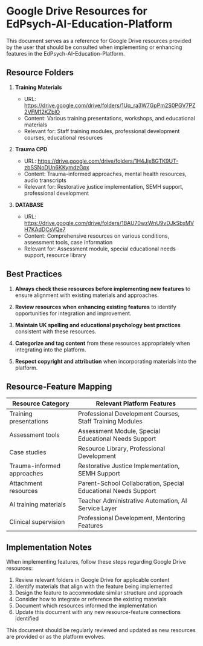# Google Drive Resources for EdPsych-AI-Education-Platform

This document serves as a reference for Google Drive resources provided by the user that should be consulted when implementing or enhancing features in the EdPsych-AI-Education-Platform.

## Resource Folders

1. **Training Materials**
   - URL: https://drive.google.com/drive/folders/1Uq_ra3W7GpPm2S0PGV7PZ2VFM12KZblO
   - Content: Various training presentations, workshops, and educational materials
   - Relevant for: Staff training modules, professional development courses, educational resources

2. **Trauma CPD**
   - URL: https://drive.google.com/drive/folders/1H4JjxBGTK9UT-zbSSNoDUn6KKymdzGpx
   - Content: Trauma-informed approaches, mental health resources, audio transcripts
   - Relevant for: Restorative justice implementation, SEMH support, professional development

3. **DATABASE**
   - URL: https://drive.google.com/drive/folders/1BAU70wzWnU9vDJkSbxMVH7KAdDCsVQe7
   - Content: Comprehensive resources on various conditions, assessment tools, case information
   - Relevant for: Assessment module, special educational needs support, resource library

## Best Practices

1. **Always check these resources before implementing new features** to ensure alignment with existing materials and approaches.

2. **Review resources when enhancing existing features** to identify opportunities for integration and improvement.

3. **Maintain UK spelling and educational psychology best practices** consistent with these resources.

4. **Categorize and tag content** from these resources appropriately when integrating into the platform.

5. **Respect copyright and attribution** when incorporating materials into the platform.

## Resource-Feature Mapping

| Resource Category | Relevant Platform Features |
|------------------|----------------------------|
| Training presentations | Professional Development Courses, Staff Training Modules |
| Assessment tools | Assessment Module, Special Educational Needs Support |
| Case studies | Resource Library, Professional Development |
| Trauma-informed approaches | Restorative Justice Implementation, SEMH Support |
| Attachment resources | Parent-School Collaboration, Special Educational Needs Support |
| AI training materials | Teacher Administrative Automation, AI Service Layer |
| Clinical supervision | Professional Development, Mentoring Features |

## Implementation Notes

When implementing features, follow these steps regarding Google Drive resources:

1. Review relevant folders in Google Drive for applicable content
2. Identify materials that align with the feature being implemented
3. Design the feature to accommodate similar structure and approach
4. Consider how to integrate or reference the existing materials
5. Document which resources informed the implementation
6. Update this document with any new resource-feature connections identified

This document should be regularly reviewed and updated as new resources are provided or as the platform evolves.
